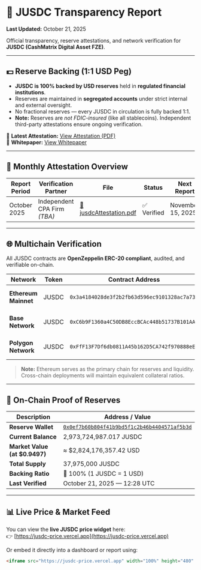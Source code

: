 # 🏦 JUSDC Transparency Report  
**Last Updated:** October 21, 2025  

Official transparency, reserve attestations, and network verification for **JUSDC (CashMatrix Digital Asset FZE)**.  

---

## 💵 Reserve Backing (1:1 USD Peg)

- **JUSDC is 100% backed by USD reserves** held in **regulated financial institutions**.  
- Reserves are maintained in **segregated accounts** under strict internal and external oversight.  
- No fractional reserves — every JUSDC in circulation is fully backed 1:1.  
- **Note:** Reserves are *not FDIC-insured* (like all stablecoins). Independent third-party attestations ensure ongoing verification.  

📄 **Latest Attestation:** [View Attestation (PDF)](./attestations/jusdcAttestation.pdf)  
📘 **Whitepaper:** [View Whitepaper](./whitepaper.pdf)  

---

## 🧾 Monthly Attestation Overview

| Report Period | Verification Partner | File | Status | Next Report |
|----------------|----------------------|-------|----------|--------------|
| October 2025 | Independent CPA Firm *(TBA)* | [📄 jusdcAttestation.pdf](./attestations/jusdcAttestation.pdf) | ✅ Verified | November 15, 2025 |

---

## 🌐 Multichain Verification

All JUSDC contracts are **OpenZeppelin ERC-20 compliant**, audited, and verifiable on-chain.  

| Network | Token | Contract Address | Status | Explorer |
|----------|--------|------------------|----------|-----------|
| **Ethereum Mainnet** | JUSDC | `0x3a4184028de3f2b2fb63d596ec9101328ac7a736` | ✅ Active (37.97M Supply) | [View on Etherscan](https://etherscan.io/token/0x3a4184028de3f2b2fb63d596ec9101328ac7a736) |
| **Base Network** | JUSDC | `0xC6b9F1360a4C50DB8EccBCAc448b51737B101AA5` | 🔄 Deploying Soon | [View on BaseScan](https://basescan.org/token/0xC6b9F1360a4C50DB8EccBCAc448b51737B101AA5) |
| **Polygon Network** | JUSDC | `0xFfF13F7Df6db0811A45b162D5CA742f970888eE0` | 🔄 Deploying Soon | [View on PolygonScan](https://polygonscan.com/token/0xFfF13F7Df6db0811A45b162D5CA742f970888eE0) |

> **Note:** Ethereum serves as the primary chain for reserves and liquidity.  
> Cross-chain deployments will maintain equivalent collateral ratios.  

---

## 🔗 On-Chain Proof of Reserves

| Description | Address / Value |
|--------------|----------------|
| **Reserve Wallet** | [`0x0ef7b60b804f41b9bd5f1c2b46b4404571af5b3d`](https://etherscan.io/address/0x0ef7b60b804f41b9bd5f1c2b46b4404571af5b3d#tokentxns) |
| **Current Balance** | 2,973,724,987.017 JUSDC |
| **Market Value (at $0.9497)** | ≈ $2,824,176,357.42 USD |
| **Total Supply** | 37,975,000 JUSDC |
| **Backing Ratio** | 💯 100% (1 JUSDC = 1 USD) |
| **Last Verified** | October 21, 2025 — 12:28 UTC |

---

## 📊 Live Price & Market Feed

You can view the **live JUSDC price widget** here:  
👉 [https://jusdc-price.vercel.app](https://jusdc-price.vercel.app)

Or embed it directly into a dashboard or report using:
```html
<iframe src="https://jusdc-price.vercel.app" width="100%" height="480" frameborder="0"></iframe>
